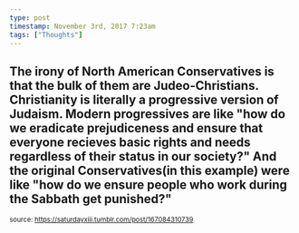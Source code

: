 ```yaml
---
type: post
timestamp: November 3rd, 2017 7:23am
tags: ["Thoughts"]
---
```


## The irony of North American Conservatives is that the bulk of them are Judeo-Christians.  Christianity is literally a progressive version of Judaism.  Modern progressives are like "how do we eradicate prejudiceness and ensure that everyone recieves basic rights and needs regardless of their status in our society?" And the original Conservatives(in this example) were like "how do we ensure people who work during the Sabbath get punished?" ##
  
<small>source: https://saturdayxiii.tumblr.com/post/167084310739</small>